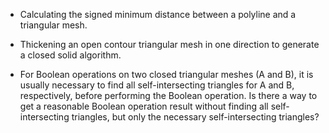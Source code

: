 - Calculating the signed minimum distance between a polyline and a triangular mesh.  

- Thickening an open contour triangular mesh in one direction to generate a closed solid algorithm. 

- For Boolean operations on two closed triangular meshes (A and B), it is usually necessary to find all self-intersecting triangles for A and B, respectively, before performing the Boolean operation. Is there a way to get a reasonable Boolean operation result without finding all self-intersecting triangles, but only the necessary self-intersecting triangles?
